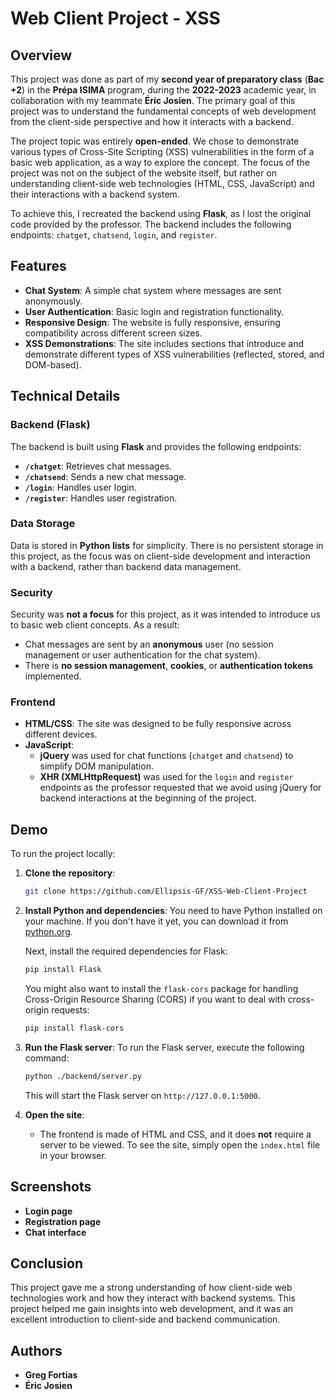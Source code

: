 # Web Client Project - XSS

## Overview

This project was done as part of my **second year of preparatory class** (**Bac +2**) in the **Prépa ISIMA** program, during the **2022-2023** academic year, in collaboration with my teammate **Éric Josien**. The primary goal of this project was to understand the fundamental concepts of web development from the client-side perspective and how it interacts with a backend.

The project topic was entirely **open-ended**. We chose to demonstrate various types of Cross-Site Scripting (XSS) vulnerabilities in the form of a basic web application, as a way to explore the concept. The focus of the project was not on the subject of the website itself, but rather on understanding client-side web technologies (HTML, CSS, JavaScript) and their interactions with a backend system.

To achieve this, I recreated the backend using **Flask**, as I lost the original code provided by the professor. The backend includes the following endpoints: `chatget`, `chatsend`, `login`, and `register`.

## Features

- **Chat System**: A simple chat system where messages are sent anonymously.
- **User Authentication**: Basic login and registration functionality.
- **Responsive Design**: The website is fully responsive, ensuring compatibility across different screen sizes.
- **XSS Demonstrations**: The site includes sections that introduce and demonstrate different types of XSS vulnerabilities (reflected, stored, and DOM-based).

## Technical Details

### Backend (Flask)

The backend is built using **Flask** and provides the following endpoints:

- **`/chatget`**: Retrieves chat messages.
- **`/chatsend`**: Sends a new chat message.
- **`/login`**: Handles user login.
- **`/register`**: Handles user registration.

### Data Storage

Data is stored in **Python lists** for simplicity. There is no persistent storage in this project, as the focus was on client-side development and interaction with a backend, rather than backend data management.

### Security

Security was **not a focus** for this project, as it was intended to introduce us to basic web client concepts. As a result:
- Chat messages are sent by an **anonymous** user (no session management or user authentication for the chat system).
- There is **no session management**, **cookies**, or **authentication tokens** implemented.

### Frontend

- **HTML/CSS**: The site was designed to be fully responsive across different devices.
- **JavaScript**: 
  - **jQuery** was used for chat functions (`chatget` and `chatsend`) to simplify DOM manipulation.
  - **XHR (XMLHttpRequest)** was used for the `login` and `register` endpoints as the professor requested that we avoid using jQuery for backend interactions at the beginning of the project.

## Demo

To run the project locally:

1. **Clone the repository**:
    ```bash
    git clone https://github.com/Ellipsis-GF/XSS-Web-Client-Project
    ```

2. **Install Python and dependencies**:
    You need to have Python installed on your machine. If you don't have it yet, you can download it from [python.org](https://www.python.org/).

    Next, install the required dependencies for Flask:

    ```bash
    pip install Flask
    ```

    You might also want to install the `flask-cors` package for handling Cross-Origin Resource Sharing (CORS) if you want to deal with cross-origin requests:

    ```bash
    pip install flask-cors
    ```

3. **Run the Flask server**:
    To run the Flask server, execute the following command:

    ```bash
    python ./backend/server.py
    ```

    This will start the Flask server on `http://127.0.0.1:5000`.

4. **Open the site**:
    - The frontend is made of HTML and CSS, and it does **not** require a server to be viewed. To see the site, simply open the `index.html` file in your browser.

## Screenshots

- **Login page**
- **Registration page**
- **Chat interface**

## Conclusion

This project gave me a strong understanding of how client-side web technologies work and how they interact with backend systems. This project helped me gain insights into web development, and it was an excellent introduction to client-side and backend communication.

## Authors

- **Greg Fortias**
- **Éric Josien**